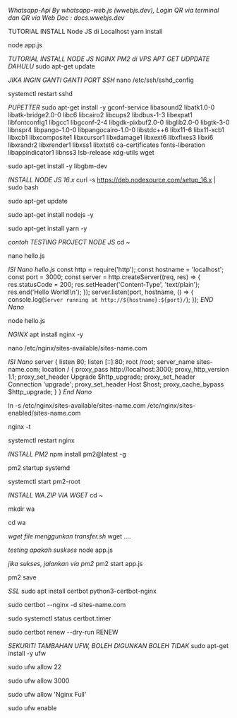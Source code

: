 *Whatsapp-Api By whatsapp-web.js (wwebjs.dev),*
*Login QR via terminal dan QR via Web*
*Doc : docs.wwebjs.dev*

TUTORIAL INSTALL Node JS di Localhost
yarn install

node app.js

*TUTORIAL INSTALL NODE JS NGINX PM2 di VPS*
*APT GET UDPDATE DAHULU*
sudo apt-get update


*JIKA INGIN GANTI GANTI PORT SSH*
nano /etc/ssh/sshd_config

systemctl restart sshd


*PUPETTER*
sudo apt-get install -y gconf-service libasound2 libatk1.0-0 libatk-bridge2.0-0 libc6 libcairo2 libcups2 libdbus-1-3 libexpat1 libfontconfig1 libgcc1 libgconf-2-4 libgdk-pixbuf2.0-0 libglib2.0-0 libgtk-3-0 libnspr4 libpango-1.0-0 libpangocairo-1.0-0 libstdc++6 libx11-6 libx11-xcb1 libxcb1 libxcomposite1 libxcursor1 libxdamage1 libxext6 libxfixes3 libxi6 libxrandr2 libxrender1 libxss1 libxtst6 ca-certificates fonts-liberation libappindicator1 libnss3 lsb-release xdg-utils wget

sudo apt-get install -y libgbm-dev


*INSTALL NODE JS 16.x*
curl -s https://deb.nodesource.com/setup_16.x | sudo bash

sudo apt-get update

sudo apt-get install nodejs -y

sudo apt-get install yarn -y


*contoh TESTING PROJECT NODE JS*
cd ~

nano hello.js

*ISI Nano hello.js*
const http = require('http');
const hostname = 'localhost';
const port = 3000;
const server = http.createServer((req, res) => {
  res.statusCode = 200;
  res.setHeader('Content-Type', 'text/plain');
  res.end('Hello World!\n');
});
server.listen(port, hostname, () => {
  console.log(`Server running at http://${hostname}:${port}/`);
});
*END Nano*

node hello.js

*NGINX*
apt install nginx -y

nano /etc/nginx/sites-available/sites-name.com

*ISI Nano*
server {
        listen 80;
        listen [::]:80;
        root /root;
        server_name sites-name.com;
    location / {
        proxy_pass http://localhost:3000;
        proxy_http_version 1.1;
        proxy_set_header Upgrade $http_upgrade;
        proxy_set_header Connection 'upgrade';
        proxy_set_header Host $host;
        proxy_cache_bypass $http_upgrade;
    }
}
*End Nano*

ln -s /etc/nginx/sites-available/sites-name.com /etc/nginx/sites-enabled/sites-name.com

nginx -t

systemctl restart nginx

*INSTALL PM2*
npm install pm2@latest -g

pm2 startup systemd

systemctl start pm2-root

*INSTALL WA.ZIP VIA WGET*
cd ~

mkdir wa

cd wa

*wget file menggunkan transfer.sh*
wget ....

*testing apakah suskses*
node app.js

*jika sukses, jalankan via pm2*
pm2 start app.js

pm2 save

*SSL*
sudo apt install certbot python3-certbot-nginx

sudo certbot --nginx -d sites-name.com

sudo systemctl status certbot.timer

sudo certbot renew --dry-run RENEW


*SEKURITI TAMBAHAN UFW, BOLEH DIGUNKAN BOLEH TIDAK*
sudo apt-get install -y ufw

sudo ufw allow 22

sudo ufw allow 3000

sudo ufw allow 'Nginx Full'

sudo ufw enable